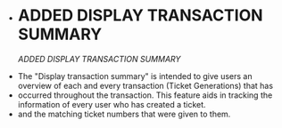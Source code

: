+ # ADDED DISPLAY TRANSACTION SUMMARY

  *ADDED DISPLAY TRANSACTION SUMMARY*
- The "Display transaction summary" is intended to give users an overview of each and every transaction (Ticket Generations) that has
- occurred throughout the transaction. This feature aids in tracking the information of every user who has created a ticket.
- and the matching ticket numbers that were given to them. 

